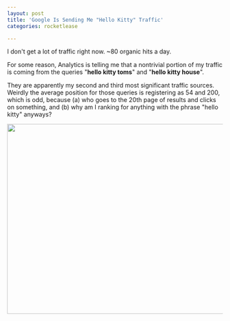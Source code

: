 ```yaml
---
layout: post
title: 'Google Is Sending Me "Hello Kitty" Traffic'
categories: rocketlease

---
```


I don't get a lot of traffic right now. ~80 organic hits a day.

For some reason, Analytics is telling me that a nontrivial portion of my traffic is coming from the queries "<strong>hello kitty toms</strong>" and "<strong>hello kitty house</strong>".

They are apparently my second and third most significant traffic sources.  Weirdly the average position for those queries is registering as 54 and 200, which is odd, because (a) who goes to the 20th page of results and clicks on something, and (b) why am I ranking for anything with the phrase  "hello kitty" anyways?

<a href="http://ezliu.com/wp-content/uploads/2012/05/weirdsearchqueries.png"><img src="http://ezliu.com/wp-content/uploads/2012/05/weirdsearchqueries.png" alt="" title="weirdsearchqueries" width="1022" height="444" class="aligncenter size-full wp-image-198" /></a>
